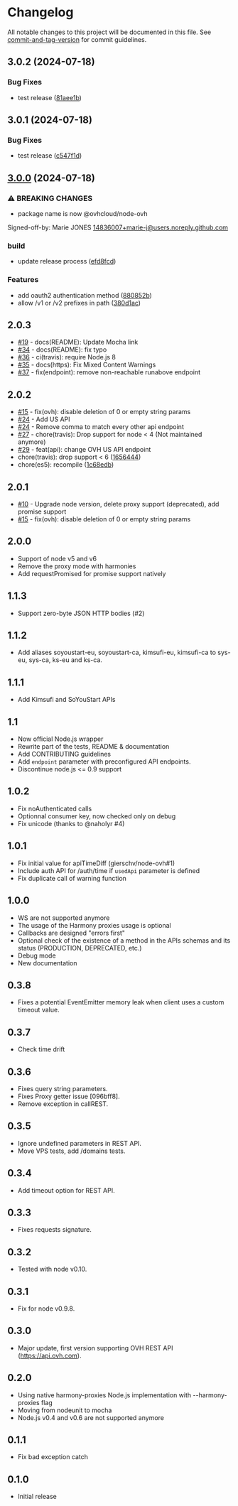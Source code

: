 # Changelog

All notable changes to this project will be documented in this file. See [commit-and-tag-version](https://github.com/absolute-version/commit-and-tag-version) for commit guidelines.

## 3.0.2 (2024-07-18)


### Bug Fixes

* test release ([81aee1b](https://github.com/ovh/node-ovh/commit/81aee1b4efbd0c7d535828a77f3c0283ae2e6cbc))

## 3.0.1 (2024-07-18)


### Bug Fixes

* test release ([c547f1d](https://github.com/ovh/node-ovh/commit/c547f1dff9110f8938415c851250fdf916ddfbf6))

## [3.0.0](https://github.com/ovh/node-ovh/compare/v2.0.3...v3.0.0) (2024-07-18)


### ⚠ BREAKING CHANGES

* package name is now @ovhcloud/node-ovh

Signed-off-by: Marie JONES <14836007+marie-j@users.noreply.github.com>

### build

* update release process ([efd8fcd](https://github.com/ovh/node-ovh/commit/efd8fcdd1607b92400bb1098996a413a35d7cdaa))


### Features

* add oauth2 authentication method ([880852b](https://github.com/ovh/node-ovh/commit/880852b48f402ef6f8ca9ebf575a92fc079beb67))
* allow /v1 or /v2 prefixes in path ([380d1ac](https://github.com/ovh/node-ovh/commit/380d1ac1a68654cbfb3450a01497c59bc4c0885d))

## 2.0.3

* [#19](https://github.com/ovh/node-ovh/pull/19) - docs(README): Update Mocha link
* [#34](https://github.com/ovh/node-ovh/pull/34) - docs(README): fix typo
* [#36](https://github.com/ovh/node-ovh/pull/36) - ci(travis): require Node.js 8
* [#35](https://github.com/ovh/node-ovh/pull/35) - docs(https): Fix Mixed Content Warnings
* [#37](https://github.com/ovh/node-ovh/pull/37) - fix(endpoint): remove non-reachable runabove endpoint

## 2.0.2

* [#15](https://github.com/ovh/node-ovh/pull/15) - fix(ovh): disable deletion of 0 or empty string params
* [#24](https://github.com/ovh/node-ovh/pull/24) - Add US API
* [#24](https://github.com/ovh/node-ovh/pull/24) - Remove comma to match every other api endpoint
* [#27](https://github.com/ovh/node-ovh/pull/27) - chore(travis): Drop support for node < 4 (Not maintained anymore)
* [#29](https://github.com/ovh/node-ovh/pull/29) - feat(api): change OVH US API endpoint
* chore(travis): drop support < 6 ([1656444](https://github.com/ovh/node-ovh/tree/1656444d0ff3d7485d11aa617b50bc5bb5bc279b))
* chore(es5): recompile ([1c68edb](https://github.com/ovh/node-ovh/tree/1c68edb7682d85719fd118ebff2ff4ce50e2c0f3))

## 2.0.1

* [#10](https://github.com/ovh/node-ovh/pull/10) - Upgrade node version, delete proxy support (deprecated), add promise support
* [#15](https://github.com/ovh/node-ovh/pull/15) - fix(ovh): disable deletion of 0 or empty string params

## 2.0.0

* Support of node v5 and v6
* Remove the proxy mode with harmonies
* Add requestPromised for promise support natively

## 1.1.3

* Support zero-byte JSON HTTP bodies (#2)

## 1.1.2

* Add aliases soyoustart-eu, soyoustart-ca, kimsufi-eu, kimsufi-ca to sys-eu, sys-ca, ks-eu and ks-ca.

## 1.1.1

* Add Kimsufi and SoYouStart APIs

## 1.1
* Now official Node.js wrapper
* Rewrite part of the tests, README & documentation
* Add CONTRIBUTING guidelines
* Add `endpoint` parameter with preconfigured API endpoints.
* Discontinue node.js <= 0.9 support

## 1.0.2

* Fix noAuthenticated calls
* Optionnal consumer key, now checked only on debug
* Fix unicode (thanks to @naholyr #4)

## 1.0.1

* Fix initial value for apiTimeDiff (gierschv/node-ovh#1)
* Include auth API for /auth/time if `usedApi` parameter is defined
* Fix duplicate call of warning function

## 1.0.0

* WS are not supported anymore
* The usage of the Harmony proxies usage is optional
* Callbacks are designed "errors first"
* Optional check of the existence of a method in the APIs schemas and its status (PRODUCTION, DEPRECATED, etc.)
* Debug mode
* New documentation

## 0.3.8

* Fixes a potential EventEmitter memory leak when client uses a custom timeout value.

## 0.3.7

* Check time drift

## 0.3.6

* Fixes query string parameters.
* Fixes Proxy getter issue [096bff8].
* Remove exception in callREST.

## 0.3.5

* Ignore undefined parameters in REST API.
* Move VPS tests, add /domains tests.

## 0.3.4

* Add timeout option for REST API.

## 0.3.3

* Fixes requests signature.

## 0.3.2

* Tested with node v0.10.

## 0.3.1

* Fix for node v0.9.8.

## 0.3.0

* Major update, first version supporting OVH REST API (https://api.ovh.com).

## 0.2.0

* Using native harmony-proxies Node.js implementation with --harmony-proxies flag
* Moving from nodeunit to mocha
* Node.js v0.4 and v0.6 are not supported anymore

## 0.1.1

* Fix bad exception catch

## 0.1.0

* Initial release
